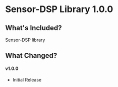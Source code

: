 # Sensor-DSP Library 1.0.0

## What's Included?

Sensor-DSP library

## What Changed?
#### v1.0.0
* Initial Release 
